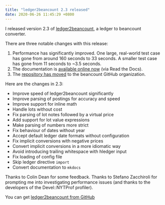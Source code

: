 ```yaml
---
title: "ledger2beancount 2.3 released"
date: 2020-06-26 11:45:29 +0800
---
```


I released version 2.3 of [ledger2beancount](https://github.com/zacchiro/ledger2beancount),
a ledger to beancount converter.

There are three notable changes with this release:

1) Performance has significantly improved.  One large, real-world test case has gone from around 160 seconds to 33 seconds.  A smaller test case has gone from 11 seconds to ~3.5 seconds.
2) The documentation is [available online now](https://ledger2beancount.readthedocs.io/) (via Read the Docs).
3) The [repository has moved](https://github.com/beancount/ledger2beancount) to the beancount GitHub organization.

Here are the changes in 2.3:

* Improve speed of ledger2beancount significantly
* Improve parsing of postings for accuracy and speed
* Improve support for inline math
* Handle lots without cost
* Fix parsing of lot notes followed by a virtual price
* Add support for lot value expressions
* Make parsing of numbers more strict
* Fix behaviour of dates without year
* Accept default ledger date formats without configuration
* Fix implicit conversions with negative prices
* Convert implicit conversions in a more idiomatic way
* Avoid introducing trailing whitespace with hledger input
* Fix loading of config file
* Skip ledger directive `import`
* Convert documentation to `mkdocs`

Thanks to Colin Dean for some feedback.  Thanks to Stefano Zacchiroli for prompting me into investigating performance issues (and thanks to the developers of the Devel::NYTProf profiler).

You can get [ledger2beancount from GitHub](https://github.com/beancount/ledger2beancount)
